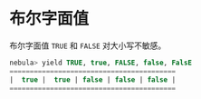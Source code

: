 # 布尔字面值

布尔字面值 `TRUE` 和 `FALSE` 对大小写不敏感。

```SQL
nebula> yield TRUE, true, FALSE, false, FalsE
=========================================
|  true |  true | false | false | false |  
=========================================
```

